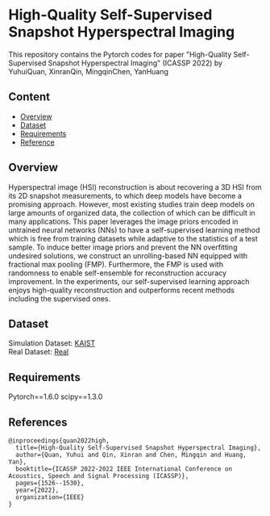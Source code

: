 # High-Quality Self-Supervised Snapshot Hyperspectral Imaging
This repository contains the Pytorch codes for paper "High-Quality Self-Supervised Snapshot Hyperspectral Imaging" (ICASSP 2022) by YuhuiQuan, XinranQin, MingqinChen, YanHuang

## Content
* [Overview](#Overview)
* [Dataset](#Dataset)
* [Requirements](#Requirements)
* [Reference](#Reference)

## Overview
Hyperspectral image (HSI) reconstruction is about recovering a 3D HSI from its 2D snapshot measurements, to which deep
models have become a promising approach. However, most existing studies train deep models on large amounts of organized data, the collection of which can be difficult in many applications. This paper leverages the image priors encoded
in untrained neural networks (NNs) to have a self-supervised learning method which is free from training datasets while adaptive to the statistics of a test sample. To induce better image priors and prevent the NN overfitting undesired solutions, we construct an unrolling-based NN equipped with fractional max pooling (FMP). Furthermore, the FMP is used with randomness to enable self-ensemble for reconstruction accuracy improvement. In the experiments, our self-supervised learning approach enjoys high-quality reconstruction and outperforms recent methods including the supervised ones.

## Dataset
Simulation Dataset: [KAIST](https://drive.google.com/drive/folders/1I6YRHk14krGMW9Bx2V_hDCBtnwrq8LFN?usp=share_link "悬停显示")  
Real Dataset: [Real](https://drive.google.com/drive/folders/17vhfT93dwcg40JokNJJFa96nbTZb_RjB?usp=share_link "悬停显示")
 
## Requirements
Pytorch==1.6.0 scipy==1.3.0

## References

```
@inproceedings{quan2022high,
  title={High-Quality Self-Supervised Snapshot Hyperspectral Imaging},
  author={Quan, Yuhui and Qin, Xinran and Chen, Mingqin and Huang, Yan},
  booktitle={ICASSP 2022-2022 IEEE International Conference on Acoustics, Speech and Signal Processing (ICASSP)},
  pages={1526--1530},
  year={2022},
  organization={IEEE}
}
```

